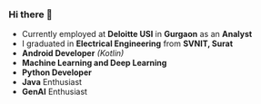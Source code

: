 ### Hi there 👋
* Currently employed at **Deloitte USI** in **Gurgaon** as an **Analyst**
* I graduated in **Electrical Engineering** from **SVNIT, Surat**
* **Android Developer** *(Kotlin)*
*  **Machine Learning and Deep Learning**
* **Python Developer**
* **Java** Enthusiast
* **GenAI** Enthusiast

  
  
